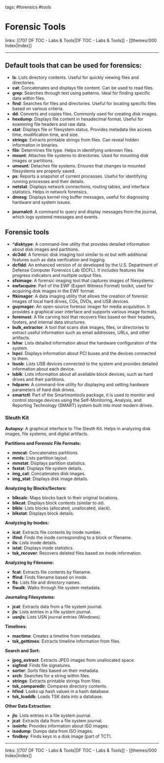 tags: #forensics #tools 

# Forensic Tools

links: [[707 DF TOC - Labs & Tools|DF TOC - Labs & Tools]] - [[themes/000 Index|Index]]

---
## Default tools that can be used for forensics:

- **ls**: Lists directory contents. Useful for quickly viewing files and directories.
- **cat**: Concatenates and displays file content. Can be used to read files.
- **grep**: Searches through text using patterns. Ideal for finding specific data within files.
- **find**: Searches for files and directories. Useful for locating specific files based on various criteria.
- **dd**: Converts and copies files. Commonly used for creating disk images.
- **hexdump**: Displays file content in hexadecimal format. Useful for examining file headers and raw data.
- **stat**: Displays file or filesystem status. Provides metadata like access time, modification time, and size.
- **strings**: Extracts printable strings from files. Can reveal hidden information in binaries.
- **file**: Determines file type. Helps in identifying unknown files.
- **mount**: Attaches file systems to directories. Used for mounting disk images or partitions.
- **umount**: Detaches file systems. Ensures that changes to mounted filesystems are properly saved.
- **ps**: Reports a snapshot of current processes. Useful for identifying running processes and their details.
- **netstat**: Displays network connections, routing tables, and interface statistics. Helps in network forensics.
- **dmesg**: Displays kernel ring buffer messages, useful for diagnosing hardware and system issues.
* **journalctl**: A command to query and display messages from the journal, which logs systemd messages and events.
## Forensic tools

* ***disktype**: A command-line utility that provides detailed information about disk images and partitions.
* **dc3dd**: A forensic disk imaging tool similar to `dd` but with additional features such as data verification and logging.
* **dcfldd**: An enhanced version of `dd` developed by the U.S. Department of Defense Computer Forensics Lab (DCFL). It includes features like progress indicators and multiple output files.
* **sfsimage**: A forensic imaging tool that captures images of filesystems.
* **ewfacquire**: Part of the EWF (Expert Witness Format) toolkit, used for acquiring disk images in the EWF format.
* **ftkimager**: A data imaging utility that allows the creation of forensic images of local hard drives, CDs, DVDs, and USB devices.
* **guymager**: An open-source forensic imager for media acquisition. It provides a graphical user interface and supports various image formats.
* **foremost**: A file carving tool that recovers files based on their headers, footers, and internal data structures.
* **bulk_extractor**: A tool that scans disk images, files, or directories to extract useful information such as email addresses, URLs, and other artifacts.
* **lshw**: Lists detailed information about the hardware configuration of the system.
* **lspci**: Displays information about PCI buses and the devices connected to them.
* **lsusb**: Lists USB devices connected to the system and provides detailed information about each device.
* **lsblk**: Lists information about all available block devices, such as hard drives and their partitions.
* **hdparm**: A command-line utility for displaying and setting hardware parameters of hard disk drives.
* **smartctl**: Part of the Smartmontools package, it is used to monitor and control storage devices using the Self-Monitoring, Analysis, and Reporting Technology (SMART) system built into most modern drives.
### Sleuth Kit

**Autopsy**: A graphical interface to The Sleuth Kit. Helps in analyzing disk images, file systems, and digital artifacts.

**Partitions and Forensic File Formats:**

- **mmcat**: Concatenates partitions.
- **mmls**: Lists partition layout.
- **mmstat**: Displays partition statistics.
- **fsstat**: Displays file system details.
- **img_cat**: Concatenates disk images.
- **img_stat**: Displays disk image details.

**Analyzing by Blocks/Sectors:**

- **blkcalc**: Maps blocks back to their original locations.
- **blkcat**: Displays block contents (similar to `dd`).
- **blkls**: Lists blocks (allocated, unallocated, slack).
- **blkstat**: Displays block details.

**Analyzing by Inodes:**

- **icat**: Extracts file contents by inode number.
- **ifind**: Finds the inode corresponding to a block or filename.
- **ils**: Lists inode details.
- **istat**: Displays inode statistics.
- **tsk_recover**: Recovers deleted files based on inode information.

**Analyzing by Filename:**

- **fcat**: Extracts file contents by filename.
- **ffind**: Finds filename based on inode.
- **fls**: Lists file and directory names.
- **fiwalk**: Walks through file system metadata.

**Journaling Filesystems:**

- **jcat**: Extracts data from a file system journal.
- **jls**: Lists entries in a file system journal.
- **usnjls**: Lists USN journal entries (Windows).

**Timelines:**

- **mactime**: Creates a timeline from metadata.
- **tsk_gettimes**: Extracts timeline information from files.

**Search and Sort:**

- **jpeg_extract**: Extracts JPEG images from unallocated space.
- **sigfind**: Finds file signatures.
- **sorter**: Sorts files based on their metadata.
- **srch**: Searches for a string within files.
- **strings**: Extracts printable strings from files.
- **tsk_comparedir**: Compares directory contents.
- **hfind**: Looks up hash values in a hash database.
- **tsk_loaddb**: Loads TSK data into a database.

**Other Data Extraction:**

- **jls**: Lists entries in a file system journal.
- **jcat**: Extracts data from a file system journal.
- **isoinfo**: Provides information about ISO images.
- **isodump**: Dumps data from ISO images.
- **findkey**: Finds keys in a disk image (part of TCT).

---
links: [[707 DF TOC - Labs & Tools|DF TOC - Labs & Tools]] - [[themes/000 Index|Index]]